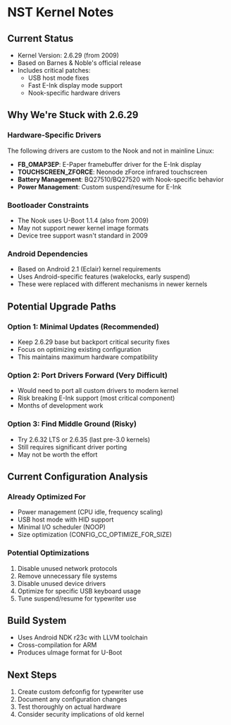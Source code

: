 # NST Kernel Notes

## Current Status
- Kernel Version: 2.6.29 (from 2009)
- Based on Barnes & Noble's official release
- Includes critical patches:
  - USB host mode fixes
  - Fast E-Ink display mode support
  - Nook-specific hardware drivers

## Why We're Stuck with 2.6.29

### Hardware-Specific Drivers
The following drivers are custom to the Nook and not in mainline Linux:
- **FB_OMAP3EP**: E-Paper framebuffer driver for the E-Ink display
- **TOUCHSCREEN_ZFORCE**: Neonode zForce infrared touchscreen
- **Battery Management**: BQ27510/BQ27520 with Nook-specific behavior
- **Power Management**: Custom suspend/resume for E-Ink

### Bootloader Constraints
- The Nook uses U-Boot 1.1.4 (also from 2009)
- May not support newer kernel image formats
- Device tree support wasn't standard in 2009

### Android Dependencies
- Based on Android 2.1 (Eclair) kernel requirements
- Uses Android-specific features (wakelocks, early suspend)
- These were replaced with different mechanisms in newer kernels

## Potential Upgrade Paths

### Option 1: Minimal Updates (Recommended)
- Keep 2.6.29 base but backport critical security fixes
- Focus on optimizing existing configuration
- This maintains maximum hardware compatibility

### Option 2: Port Drivers Forward (Very Difficult)
- Would need to port all custom drivers to modern kernel
- Risk breaking E-Ink support (most critical component)
- Months of development work

### Option 3: Find Middle Ground (Risky)
- Try 2.6.32 LTS or 2.6.35 (last pre-3.0 kernels)
- Still requires significant driver porting
- May not be worth the effort

## Current Configuration Analysis

### Already Optimized For
- Power management (CPU idle, frequency scaling)
- USB host mode with HID support
- Minimal I/O scheduler (NOOP)
- Size optimization (CONFIG_CC_OPTIMIZE_FOR_SIZE)

### Potential Optimizations
1. Disable unused network protocols
2. Remove unnecessary file systems
3. Disable unused device drivers
4. Optimize for specific USB keyboard usage
5. Tune suspend/resume for typewriter use

## Build System
- Uses Android NDK r23c with LLVM toolchain
- Cross-compilation for ARM
- Produces uImage format for U-Boot

## Next Steps
1. Create custom defconfig for typewriter use
2. Document any configuration changes
3. Test thoroughly on actual hardware
4. Consider security implications of old kernel